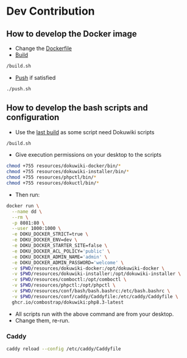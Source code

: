 # Dev Contribution


## How to develop the Docker image

* Change the [Dockerfile](../Dockerfile)
* [Build](../build.sh)
```bash
/build.sh
```
* [Push](../push.sh) if satisfied
```bash
./push.sh
```


## How to develop the bash scripts and configuration

* Use the [last build](../build.sh) as some script need Dokuwiki scripts
```bash
/build.sh
```
* Give execution permissions on your desktop to the scripts
```bash
chmod +755 resources/dokuwiki-docker/bin/*
chmod +755 resources/dokuwiki-installer/bin/*
chmod +755 resources/phpctl/bin/*
chmod +755 resources/dokuctl/bin/*
```
* Then run:
```bash
docker run \
  --name dd \
  --rm \
  -p 8081:80 \
  --user 1000:1000 \
  -e DOKU_DOCKER_STRICT=true \
  -e DOKU_DOCKER_ENV=dev \
  -e DOKU_DOCKER_STARTER_SITE=false \
  -e DOKU_DOCKER_ACL_POLICY='public' \
  -e DOKU_DOCKER_ADMIN_NAME='admin' \
  -e DOKU_DOCKER_ADMIN_PASSWORD='welcome' \
  -v $PWD/resources/dokuwiki-docker:/opt/dokuwiki-docker \
  -v $PWD/resources/dokuwiki-installer:/opt/dokuwiki-installer \
  -v $PWD/resources/comboctl:/opt/comboctl \
  -v $PWD/resources/phpctl:/opt/phpctl \
  -v $PWD/resources/conf/bash/bash.bashrc:/etc/bash.bashrc \
  -v $PWD/resources/conf/caddy/Caddyfile:/etc/caddy/Caddyfile \
  ghcr.io/combostrap/dokuwiki:php8.3-latest
```
* All scripts run with the above command are from your desktop.
* Change them, re-run.

### Caddy

```bash
caddy reload --config /etc/caddy/Caddyfile
```